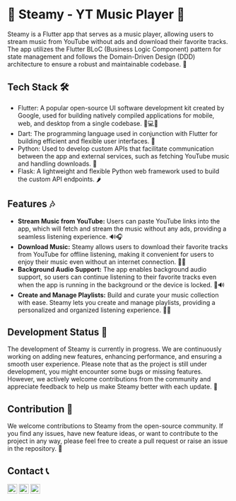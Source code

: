 # 🎵 Steamy - YT Music Player 📱

Steamy is a Flutter app that serves as a music player, allowing users to stream music from YouTube without ads and download their favorite tracks. The app utilizes the Flutter BLoC (Business Logic Component) pattern for state management and follows the Domain-Driven Design (DDD) architecture to ensure a robust and maintainable codebase. 🚀

## Tech Stack 🛠️

- Flutter: A popular open-source UI software development kit created by Google, used for building natively compiled applications for mobile, web, and desktop from a single codebase. 📱💻🌐
- Dart: The programming language used in conjunction with Flutter for building efficient and flexible user interfaces. 🎯
- Python: Used to develop custom APIs that facilitate communication between the app and external services, such as fetching YouTube music and handling downloads. 🐍
- Flask: A lightweight and flexible Python web framework used to build the custom API endpoints. 🌶️

## Features 🎶

- **Stream Music from YouTube:** Users can paste YouTube links into the app, which will fetch and stream the music without any ads, providing a seamless listening experience. 🔊🎧
- **Download Music:** Steamy allows users to download their favorite tracks from YouTube for offline listening, making it convenient for users to enjoy their music even without an internet connection. 💾🎵
- **Background Audio Support:** The app enables background audio support, so users can continue listening to their favorite tracks even when the app is running in the background or the device is locked. 🎵🔊
- **Create and Manage Playlists:** Build and curate your music collection with ease. Steamy lets you create and manage playlists, providing a personalized and organized listening experience. 📜🎶

## Development Status 🚧

The development of Steamy is currently in progress. We are continuously working on adding new features, enhancing performance, and ensuring a smooth user experience. Please note that as the project is still under development, you might encounter some bugs or missing features. However, we actively welcome contributions from the community and appreciate feedback to help us make Steamy better with each update. 🙌

## Contribution 🤝

We welcome contributions to Steamy from the open-source community. If you find any issues, have new feature ideas, or want to contribute to the project in any way, please feel free to create a pull request or raise an issue in the repository. 🎉


## Contact 📞
<a href="mailto:akshayshinekrishna@gmail.com"> <img src="https://github.com/AkshayShineKrishna/Steamy-YT-Music-Streamer/blob/beta/assets/readme%20assets/gmail.png" alt="Gmail" height="22px"></a>
<a href="https://www.linkedin.com/in/akshay-shine-krishna/"> <img src="https://github.com/AkshayShineKrishna/Steamy-YT-Music-Streamer/blob/beta/assets/readme%20assets/linkedin.png" alt="LinkedIn" height="22px"></a>
<a href="https://www.instagram.com/_._cybertron._"> <img src="https://github.com/AkshayShineKrishna/Steamy-YT-Music-Streamer/blob/beta/assets/readme%20assets/instagram.png" alt="Instagram" height="22px"></a>
